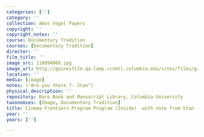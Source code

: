 ```yaml
---
categories: ['']
category: ''
collection: Amos Vogel Papers
copyright: ''
copyright_notes: ''
course: Documentary Tradition
courses: [Documentary Tradition]
director: ''
film_title: ''
image_src: 110094068.jpg
image_url: http://gainesfilm.qa-lamp.ccnmtl.columbia.edu/sites/files/gainesfilm/images/110094068.jpg
location: ''
media: [image]
notes: ("Are you there ?- Stan")
physical_description: ''
repository: Rare Book and Manuscript Library, Columbia University
taxonomies: [Image, Documentary Tradition]
title: Cinema Frontiers Program Program (Inside)  with note from Stan
year: ''
years: ['']

---
```

